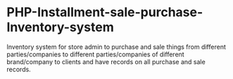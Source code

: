 # PHP-Installment-sale-purchase-Inventory-system
Inventory system for store admin to purchase and sale things from different parties/companies to different parties/companies of different brand/company to clients and have records on all purchase and sale records. 

